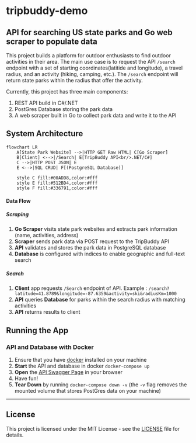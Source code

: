 # tripbuddy-demo

## API for searching US state parks and Go web scraper to populate data

This project builds a platform for outdoor enthusiasts to find outdoor activities in their area. The main use case is to request the API `/search` endpoint with a set of starting coordinates(latitide and longitude), a travel radius, and an activity (hiking, camping, etc.). The `/search` endpoint will return state parks within the radius that offer the activity.

Currently, this project has three main components:

1. REST API build in C#/.NET
2. PostGres Database storing the park data
3. A web scraper built in Go to collect park data and write it to the API

## System Architecture

```mermaid
flowchart LR
    A[State Park Website] -->|HTTP GET Raw HTML| C[Go Scraper]
    B[Client] <-->|/Search| E[TripBuddy API<br/>.NET/C#]
    C -->|HTTP POST JSON| E
    E <-->|SQL CRUD| F[(PostgreSQL Database)]

    style C fill:#00ADD8,color:#fff
    style E fill:#512BD4,color:#fff
    style F fill:#336791,color:#fff
```

#### Data Flow

##### Scraping

1. **Go Scraper** visits state park websites and extracts park information (name, activities, address)
2. **Scraper** sends park data via POST request to the TripBuddy API
3. **API** validates and stores the park data in PostgreSQL database
4. **Database** is configured with indices to enable geographic and full-text search

##### Search

1. **Client** app requests `/Search` endpoint of API. Example : `/search?latitude=41.8789&longitude=-87.6359&activity=ski&radiusKm=1000`
2. **API** queries **Database** for parks within the search radius with matching activities
3. **API** returns results to client

## Running the App

### API and Database with Docker

1. Ensure that you have [docker](https://www.docker.com/get-started/) installed on your machine
2. **Start** the API and database in docker `docker-compose up`
3. **Open** the [API Swagger Page](http://localhost:8080/swagger/index.html) in your browser
4. Have fun!
5. **Tear Down** by running `docker-compose down -v` (the `-v` flag removes the mounted volume that stores PostGres data on your machine)

---

## License

This project is licensed under the MIT License - see the [LICENSE](LICENSE) file for details.
